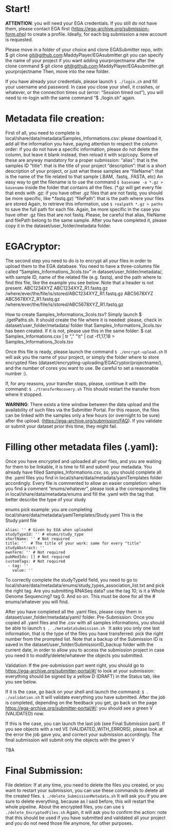 # Start!

**ATTENTION**: you will need your EGA credentials. If you still do not have them, please contact EGA first (https://ega-archive.org/submission-form.php) to create a profile. Ideally, for each big submission a new account is requested.

Please move in a folder of your choice and clone EGASubmitter repo, with:
$ git clone git@github.com:MaddyPlayer/EGAsubmitter.git
you can specify the name of your project if you want adding yourprojectname after the clone command
$ git clone git@github.com:MaddyPlayer/EGAsubmitter.git yourprojectname
Then, move into the new folder.

If you have already your credentials, please launch
`$ ./login.sh`
and fill your username and password.
In case you close your shell, it crashes, or whatever, or the connection times out (error: “Session timed out”), you will need to re-login with the same command “$ ./login.sh” again.


# Metadata file creation:
First of all, you need to complete is local/share/data/metadata/Samples_Informations.csv: please download it, add all the information you have, paying attention to respect the column order: if you do not have a specific information, please do not delete the column, but leave it blank instead, then reload it with scp/copy.
Some of these are anyway mandatory for a proper submission:
“alias”: that is the samples ID
“title”: that is the title of your project
“description”: that is a short description of your project, or just what these samples are
“fileName”: that is the name of the file related to that sample (.BAM, .fastq, .FASTA, etc)
An easy way to get the filename is to use the command
`$ basename -a *.gz > basename`
inside the folder that contains all the files. (*.gz will get every file that ends with .gz: if you have other .gz files that are not fastq, you should be more specific, like *.fastq.gz)
“filePath”: that is the path where your files are stored
Again, to retrieve this information, use
`$ realpath *.gz > paths`
to save the full path for each file. Again, be more specific in the case you have other .gz files that are not fastq.
Please, be careful that alias, fileName and filePath belong to the same sample.
After you have completed it, please copy it in the dataset/user_folder/metadata folder.


# EGACryptor:
The second step you need to do is to encrypt all your files in order to upload them to the EGA database. You need to have a three-columns file called “Samples_Informations_3cols.tsv” in dataset/user_folder/metadata/, with sample ID, name of the related file (e.g. fastq), and the path where to find this file, like the example you see below. Note that a header is not present.
ABC1234XYZ	ABC1234XYZ_R1.fastq.gz	/where/ever/the/file/is/stored/ABC1234XYZ_R1.fastq.gz
ABC5678XYZ	ABC5678XYZ_R1.fastq.gz	/where/ever/the/file/is/stored/ABC5678XYZ_R1.fastq.gz

How to create Samples_Informations_3cols.tsv? Simply launch $ ./getPaths.sh. It should create the file where it is needed: please, check in dataset/user_folder/metadata/ folder that Samples_Informations_3cols.tsv has been created. If it is not, please use this in the same folder:
$ cat Samples_Informations.csv | tr "," "\t" | cut -f1,17,18 > Samples_Informations_3cols.tsv

Once this file is ready, please launch the command
`$ ./encrypt-upload.sh`
It will ask you the name of your project, or simply the folder where to store encrypted files (dataset/encrypting-uploading/EGACryptor/projectname/), and the number of cores you want to use. Be careful to set a reasonable number :).

If, for any reasons, your transfer stops, please, continue it with the command:
`$ ./transferRecovery.sh`
This should restart the transfer from where it stopped.

**WARNING**: There exists a time window between the data upload and the availability of such files via the Submitter Portal. For this reason, the files can be linked with the samples only a few hours (or overnight to be sure) after the upload. (https://ega-archive.org/submission/FAQ). If you validate or submit your dataset prior this time, they might fail.


# Filling other metadata files (.yaml):
Once you have encrypted and uploaded all your files, and you are waiting for them to be linkable, it is time to fill and submit your metadata.
You already have filled Samples_Informations.csv, so, you should complete all the .yaml files you find in local/share/data/metadata/yamlTemplates folder accordingly. Every file is commented to allow an easier completion: when you find a comment “enums/whatever”, please look a the corresponding file in local/share/data/metadata/enums and fill the .yaml with the tag that better describe the type of your study

enums pick example:
you are completing local/share/data/metadata/yamlTemplates/Study.yaml
This is the Study.yaml file

```
alias: '' # Given by EGA when uploaded
studyTypeId: '' # enums/study_type
shortName: '' # Not required
title: ''  # The title of your work: same for every "title"
studyAbstract: ''
ownTerm: '' # Not required
pubMedIds: [] # Not required
customTags: # Not required
 - tag: ''
   value: ''
```

To correctly complete the studyTypeId field, you need to go to local/share/data/metadata/enums/study_types_association_list.txt and pick the right tag. Are you submitting RNASeq data? use the tag 10; is it a Whole Genome Sequencing? tag 0. And so on.
This must be done for all the # enums/whatever you will find.

After you have completed all the .yaml files, please copy them in dataset/user_folder/metadata/yaml/ folder.
Pre-Submission:
Once you copied all .yaml files and the .csv with all samples informations, you should be able to launch
`$ . ./metadataSubmission.sh `
It asks you only one last information, that is the type of the files you have transferred: pick the right number from the prompted list.
Note that a backup of the Submission ID is saved in the dataset/user_folder/SubmissionID_backup folder with the current date, in order to allow you to access the submission project in case you need it to modify/delete/whatever the objects you submitted.

Validation:
If the pre-submission part went right, you should go to https://ega-archive.org/submitter-portal/#/ to look at your submission: everything should be signed by a yellow D (DRAFT) in the Status tab, like you see below.

If it is the case, go back on your shell and launch the command:
`$ . ./validation.sh`
It will validate everything you have submitted. After the job is completed, depending on the feedback you get, go back on the page https://ega-archive.org/submitter-portal/#/: you should see a green V (VALIDATED) now. 

If this is the case, you can launch the last job (see Final Submission part). If you see objects with a red VE (VALIDATED_WITH_ERRORS), please look at the error the job gave you, and correct your submission accordingly. The final submission will submit only the objects with the green V


TBA
# Final Submission:






File deletion:
If at any time, you need to delete the files you created, or you want to restart your submission, you can use these commands to delete all the created files.
`$ ./delete_SubmissionMetadata.sh`
It will ask you if you are sure to delete everything, because as I said before, this will restart the whole pipeline.
About the encrypted files, you can use
`$ ./delete_EncryptedFiles.sh`
Again, it will ask you to confirm the action: note that this should be used if you have submitted and validated all your project and you do not need those file anymore, for other purposes.

